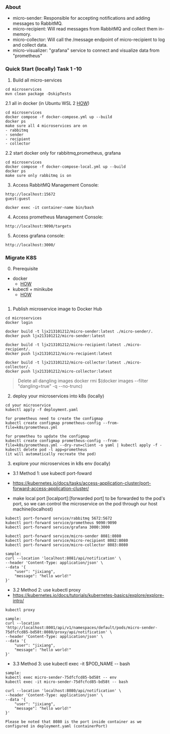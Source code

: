 ### About

- micro-sender: Responsible for accepting notifications and adding messages to RabbitMQ.
- micro-recipient: Will read messages from RabbitMQ and collect them in-memory.
- micro-collector: Will call the /message endpoint of micro-recipient to log and collect data.
- micro-visualizer:  "grafana" service to connect and visualize data from "prometheus"


### Quick Start (locally) Task 1 -10
1. Build all micro-services
```commandline
cd microservices
mvn clean package -DskipTests
```
2.1 all in docker (in Ubuntu WSL 2 [HOW](../HOW_TO_DOCKER.md)) 
```commandline
cd microservices
docker compose -f docker-compose.yml up --build
docker ps
make sure all 4 microservices are on
- rabbitmq
- sender
- recipient
- collector
```
2.2 start docker only for rabbitmq,prometheus, grafana
```commandline
cd microservices
docker compose -f docker-compose-local.yml up --build
docker ps
make sure only rabbitmq is on
```

3. Access RabbitMQ Management Console:
```commandline
http://localhost:15672
guest:guest

docker exec -it container-name bin/bash
```

4. Access prometheus Management Console:
```commandline
http://localhost:9090/targets
```

5. Access grafana console:

```commandline
http://localhost:3000/
```

### Migrate K8S

0. Prerequisite
- docker
  - [HOW](../HOW_TO_DOCKER.md)
- kubectl + minikube
  - [HOW](../HOW_TO_K8S_ON_WSL.md)

```commandline

```

1. Publish microservice image to Docker Hub

```commandline
cd microservices
docker login

docker build -t ljx213101212/micro-sender:latest ./micro-sender/.
docker push ljx213101212/micro-sender:latest

docker build -t ljx213101212/micro-recipient:latest ./micro-recipient/.
docker push ljx213101212/micro-recipient:latest

docker build -t ljx213101212/micro-collector:latest ./micro-collector/.
docker push ljx213101212/micro-collector:latest

```
> Delete all dangling images
> docker rmi $(docker images --filter "dangling=true" -q --no-trunc)


2. deploy your microservices into k8s (locally)

```commandline
cd your microservice
kubectl apply -f deployment.yaml

for prometheus need to create the configmap
kubectl create configmap prometheus-config --from-file=k8s/prometheus.yml

for prometheu to update the configmap
kubectl create configmap prometheus-config --from-file=k8s/prometheus.yml --dry-run=client -o yaml | kubectl apply -f -
kubectl delete pod -l app=prometheus
(it will automatically recreate the pod)
```

3. explore your microservices in k8s env (locally)

- 3.1 Method 1: use kubectl port-foward

- https://kubernetes.io/docs/tasks/access-application-cluster/port-forward-access-application-cluster/
- make local port [localport]:[forwarded port] to be forwarded to the pod's port, so we can control the microservice on the pod through our host machine(localhost)
```commandline
kubectl port-forward service/rabbitmq 5672:5672
kubectl port-forward service/prometheus 9090:9090
kubectl port-forward service/grafana 3000:3000

kubectl port-forward service/micro-sender 8081:8080
kubectl port-forward service/micro-recipient 8082:8080
kubectl port-forward service/micro-collector 8083:8080

sample:
curl --location 'localhost:8081/api/notification' \
--header 'Content-Type: application/json' \
--data '{
    "user": "jixiang",
    "message": "hello world!"
}'
```

- 3.2 Method 2: use kubectl proxy
- https://kubernetes.io/docs/tutorials/kubernetes-basics/explore/explore-intro/
```commandline
kubectl proxy

sample:
curl --location 'http://localhost:8001/api/v1/namespaces/default/pods/micro-sender-75dfcfcd85-bd58t:8080/proxy/api/notification' \
--header 'Content-Type: application/json' \
--data '{
    "user": "jixiang",
    "message": "hello world!"
}'
```

- 3.3 Method 3: use kubectl exec -it $POD_NAME -- bash


```commandline
sample:
kubectl exec micro-sender-75dfcfcd85-bd58t -- env
kubectl exec -it micro-sender-75dfcfcd85-bd58t -- bash

curl --location 'localhost:8080/api/notification' \
--header 'Content-Type: application/json' \
--data '{
    "user": "jixiang",
    "message": "hello world!"
}'

Please be noted that 8080 is the port inside container as we configured in deployment.yaml (containerPort)
```



